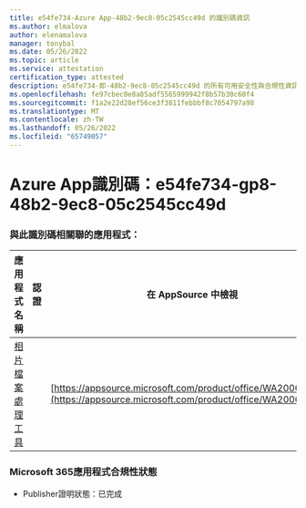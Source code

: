 ```yaml
---
title: e54fe734-Azure App-48b2-9ec8-05c2545cc49d 的識別碼資訊
ms.author: elmalova
author: elenamalova
manager: tonybal
ms.date: 05/26/2022
ms.topic: article
ms.service: attestation
certification_type: attested
description: e54fe734-即-48b2-9ec8-05c2545cc49d 的所有可用安全性與合規性資訊。
ms.openlocfilehash: fe97cbec0e8a85adf5565999942f8b57b30c60f4
ms.sourcegitcommit: f1a2e22d28ef56ce3f3811febbbf8c7054797a98
ms.translationtype: MT
ms.contentlocale: zh-TW
ms.lasthandoff: 05/26/2022
ms.locfileid: "65749057"
---
```

# <a name="azure-app-id-e54fe734-bab8-48b2-9ec8-05c2545cc49d"></a>Azure App識別碼：e54fe734-gp8-48b2-9ec8-05c2545cc49d


### <a name="apps-associated-with-this-id"></a>與此識別碼相關聯的應用程式：
| **應用程式名稱** | **認證** | **在 AppSource 中檢視** |
|--------------|---------------|-----------------------|
| [相片檔案處理工具](../forward/WA200003881.md) |  | [https://appsource.microsoft.com/product/office/WA200003881](https://appsource.microsoft.com/product/office/WA200003881) |

### <a name="microsoft-365-app-compliance-status"></a>Microsoft 365應用程式合規性狀態
- Publisher證明狀態：已完成
